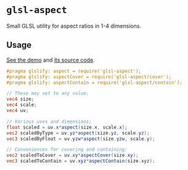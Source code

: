 # `glsl-aspect`

Small GLSL utility for aspect ratios in 1-4 dimensions.

## Usage

[See the demo](https://keeffeoghan.github.io/glsl-aspect) and [its source code](./example/).

```glsl
#pragma glslify: aspect = require('glsl-aspect');
#pragma glslify: aspectCover = require('glsl-aspect/cover');
#pragma glslify: aspectContain = require('glsl-aspect/contain');

// These may set to any value:
vec4 size;
vec4 scale;
vec4 uv;

// Various uses and dimensions:
float scaled = uv.x*aspect(size.x, scale.x);
vec2 scaledByType = uv.yz*aspect(size.yz, scale.yz);
vec3 scaledByFloat = uv.yzw*aspect(size.yzw, scale.y);

// Conveniences for covering and containing:
vec2 scaledToCover = uv.xy*aspectCover(size.xy);
vec3 scaledToContain = uv.xyz*aspectContain(size.xyz);
```
